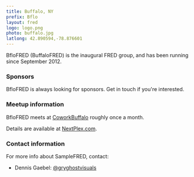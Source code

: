 ```yaml
---
title: Buffalo, NY
prefix: Bflo
layout: fred
logo: logo.png
photo: buffalo.jpg
latlong: 42.890594,-78.876601
---
```


BfloFRED (BuffaloFRED) is the inaugural FRED group, and has been running since September 2012.

### Sponsors

BfloFRED is always looking for sponsors. Get in touch if you're interested.

### Meetup information

BfloFRED meets at [CoworkBuffalo](http://coworkbuffalo.com/) roughly once a month.

Details are available at [NextPlex.com](http://nextplex.com/buffalo-ny/resources/groups/bflofred).

### Contact information

For more info about SampleFRED, contact:

+ Dennis Gaebel: [@gryghostvisuals](http://twitter.com/gryghostvisuals)
